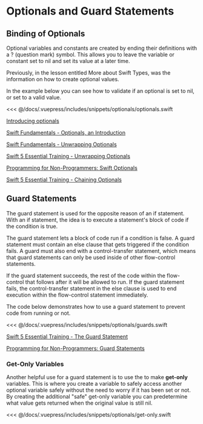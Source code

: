 # Optionals and Guard Statements

## Binding of Optionals

Optional variables and constants are created by ending their definitions with a ? (question mark) symbol. This allows you to leave the variable or constant set to nil and set its value at a later time.

Previously, in the lesson entitled More about Swift Types, was the information on how to create optional values.

In the example below you can see how to validate if an optional is set to nil, or set to a valid value.

<!-- INSERT OPTIONALS SNIPPET -->
<<< @/docs/.vuepress/includes/snippets/optionals/optionals.swift

[Introducing optionals](https://www.linkedin.com/learning/swift-5-essential-training/introducing-optionals?u=2199673)

[Swift Fundamentals - Optionals, an Introduction <Badge text="Pluralsight"/>](https://app.pluralsight.com/course-player?clipId=987e8f42-09a6-4ad0-b313-93f26ab082f2)

[Swift Fundamentals - Unwrapping Optionals <Badge text="Pluralsight"/>](https://app.pluralsight.com/course-player?clipId=5ca834db-075b-4290-9f87-1610b838df6f)

[Swift 5 Essential Training - Unwrapping Optionals <Badge text='Linkedin Learning'/>](https://www.linkedin.com/learning/swift-5-essential-training/unwrapping-optionals?u=2199673)

[Programming for Non-Programmers: Swift Optionals  <Badge text='Linkedin Learning'/>](https://www.linkedin.com/learning/programming-for-non-programmers-ios-12-and-swift-5/optionals?u=2199673)

[Swift 5 Essential Training - Chaining Optionals  <Badge text='Linkedin Learning'/>](https://www.linkedin.com/learning/swift-5-essential-training/chaining-optionals?u=2199673)

## Guard Statements

The guard statement is used for the opposite reason of an if statement.  With an if statement, the idea is to execute a statement's block of code if the condition is true.

The guard statement lets a block of code run if a condition is false.  A guard statement must contain an else clause that gets triggered if the condition fails.  A guard must also end with a control-transfer statement, which means that guard statements can only be used inside of other flow-control statements.

If the guard statement succeeds, the rest of the code within the flow-control that follows after it will be allowed to run.  If the guard statement fails, the control-transfer statement in the else clause is used to end execution within the flow-control statement immediately.

The code below demonstrates how to use a guard statement to prevent code from running or not.

<!-- INSERT GUARDS SNIPPET -->
<<< @/docs/.vuepress/includes/snippets/optionals/guards.swift

[Swift 5 Essential Training - The Guard Statement <Badge text='Linkedin Learning'/>](https://www.linkedin.com/learning/swift-5-essential-training/the-guard-statement?u=2199673)

[Programming for Non-Programmers: Guard Statements <Badge text='Linkedin Learning'/>](https://www.linkedin.com/learning/programming-for-non-programmers-ios-12-and-swift-5/guard-statements?u=2199673)

### Get-Only Variables

Another helpful use for a guard statement is to use the to make **get-only** variables.  This is where you create a variable to safely access another optional variable safely without  the need to worry if it has been set or not.  By creating the additional "safe" get-only variable you can predetermine what value gets returned when the original value is still nil.

<!-- INSERT GET_ONLY SNIPPET -->
<<< @/docs/.vuepress/includes/snippets/optionals/get-only.swift
